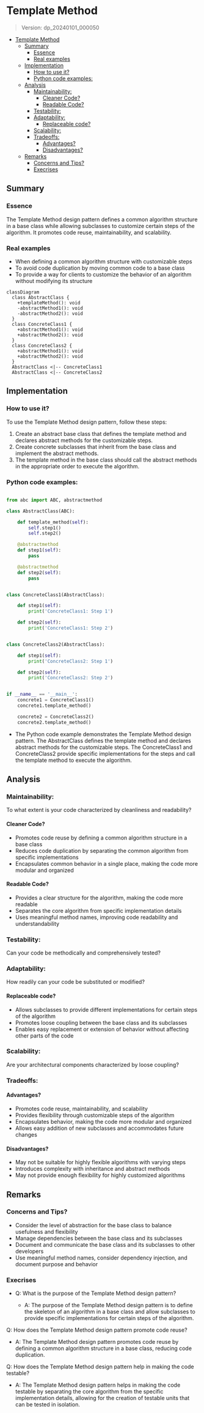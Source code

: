 
# Template Method
> Version: dp_20240101_000050

- [Template Method](#template-method)
  * [Summary](#summary)
    + [Essence](#essence)
    + [Real examples](#real-examples)
  * [Implementation](#implementation)
    + [How to use it?](#how-to-use-it)
    + [Python code examples:](#python-code-examples)
  * [Analysis](#analysis)
    + [Maintainability:](#maintainability)
      - [Cleaner Code?](#cleaner-code)
      - [Readable Code?](#readable-code)
    + [Testability:](#testability)
    + [Adaptability:](#adaptability)
      - [Replaceable code?](#replaceable-code)
    + [Scalability:](#scalability)
    + [Tradeoffs:](#tradeoffs)
      - [Advantages?](#advantages)
      - [Disadvantages?](#disadvantages)
  * [Remarks](#remarks)
    + [Concerns and Tips?](#concerns-and-tips)
    + [Execrises](#execrises)

## Summary

### Essence
The Template Method design pattern defines a common algorithm structure in a base class while allowing subclasses to customize certain steps of the algorithm. It promotes code reuse, maintainability, and scalability.

### Real examples

- When defining a common algorithm structure with customizable steps
- To avoid code duplication by moving common code to a base class
- To provide a way for clients to customize the behavior of an algorithm without modifying its structure


```mermaid
classDiagram
  class AbstractClass {
    +templateMethod(): void
    -abstractMethod1(): void
    -abstractMethod2(): void
  }
  class ConcreteClass1 {
    +abstractMethod1(): void
    +abstractMethod2(): void
  }
  class ConcreteClass2 {
    +abstractMethod1(): void
    +abstractMethod2(): void
  }
  AbstractClass <|-- ConcreteClass1
  AbstractClass <|-- ConcreteClass2
```

## Implementation
### How to use it?
To use the Template Method design pattern, follow these steps:
1. Create an abstract base class that defines the template method and declares abstract methods for the customizable steps.
2. Create concrete subclasses that inherit from the base class and implement the abstract methods.
3. The template method in the base class should call the abstract methods in the appropriate order to execute the algorithm.

### Python code examples:
```python

from abc import ABC, abstractmethod

class AbstractClass(ABC):

    def template_method(self):
        self.step1()
        self.step2()

    @abstractmethod
    def step1(self):
        pass

    @abstractmethod
    def step2(self):
        pass


class ConcreteClass1(AbstractClass):

    def step1(self):
        print('ConcreteClass1: Step 1')

    def step2(self):
        print('ConcreteClass1: Step 2')


class ConcreteClass2(AbstractClass):

    def step1(self):
        print('ConcreteClass2: Step 1')

    def step2(self):
        print('ConcreteClass2: Step 2')


if __name__ == '__main__':
    concrete1 = ConcreteClass1()
    concrete1.template_method()

    concrete2 = ConcreteClass2()
    concrete2.template_method()

```

- The Python code example demonstrates the Template Method design pattern. The AbstractClass defines the template method and declares abstract methods for the customizable steps. The ConcreteClass1 and ConcreteClass2 provide specific implementations for the steps and call the template method to execute the algorithm.   


## Analysis
### Maintainability: 
To what extent is your code characterized by cleanliness and readability?
#### Cleaner Code?

- Promotes code reuse by defining a common algorithm structure in a base class
- Reduces code duplication by separating the common algorithm from specific implementations
- Encapsulates common behavior in a single place, making the code more modular and organized

#### Readable Code?

- Provides a clear structure for the algorithm, making the code more readable
- Separates the core algorithm from specific implementation details
- Uses meaningful method names, improving code readability and understandability


### Testability: 
Can your code be methodically and comprehensively tested?


### Adaptability: 
How readily can your code be substituted or modified?
#### Replaceable code?

- Allows subclasses to provide different implementations for certain steps of the algorithm
- Promotes loose coupling between the base class and its subclasses
- Enables easy replacement or extension of behavior without affecting other parts of the code


### Scalability:
Are your architectural components characterized by loose coupling?


### Tradeoffs:
#### Advantages?

- Promotes code reuse, maintainability, and scalability
- Provides flexibility through customizable steps of the algorithm
- Encapsulates behavior, making the code more modular and organized
- Allows easy addition of new subclasses and accommodates future changes

#### Disadvantages?

- May not be suitable for highly flexible algorithms with varying steps
- Introduces complexity with inheritance and abstract methods
- May not provide enough flexibility for highly customized algorithms


## Remarks
### Concerns and Tips?

- Consider the level of abstraction for the base class to balance usefulness and flexibility
- Manage dependencies between the base class and its subclasses
- Document and communicate the base class and its subclasses to other developers
- Use meaningful method names, consider dependency injection, and document purpose and behavior


### Execrises

- Q: What is the purpose of the Template Method design pattern?

  - A: The purpose of the Template Method design pattern is to define the skeleton of an algorithm in a base class and allow subclasses to provide specific implementations for certain steps of the algorithm.

Q: How does the Template Method design pattern promote code reuse?

  - A: The Template Method design pattern promotes code reuse by defining a common algorithm structure in a base class, reducing code duplication.

Q: How does the Template Method design pattern help in making the code testable?

  - A: The Template Method design pattern helps in making the code testable by separating the core algorithm from the specific implementation details, allowing for the creation of testable units that can be tested in isolation.


